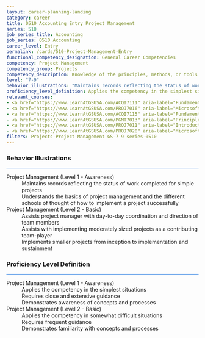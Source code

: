 ```yaml
---
layout: career-planning-landing
category: career
title: 0510 Accounting Entry Project Management
series: 510
job_series_title: Accounting
job_series: 0510 Accounting
career_level: Entry
permalink: /cards/510-Project-Management-Entry
functional_competency_designation: General Career Competencies
competency: Project Management
competency_group: Projects
competency_description: Knowledge of the principles, methods, or tools for developing, scheduling, coordinating, and managing projects and resources, including monitoring and inspecting costs, work, and performance.
level: "7-9"
behavior_illustrations: "Maintains records reflecting the status of work completed for simple projects ? Understands the basics of project management and the different schools of thought of how to implement a project successfully ? Assists project manager with day-to-day coordination and direction of team members ? Assists with implementing moderately sized projects as a contributing team-player ? Implements smaller projects from inception to implementation and sustainment"
proficiency_level_definition: Applies the competency in the simplest situations ? Requires close and extensive guidance ? Demonstrates awareness of concepts and processes ? Applies the competency in somewhat difficult situations ? Requires frequent guidance ? Demonstrates familiarity with concepts and processes 
relevant_courses: 
- <a href="https://www.LearnAtGSUSA.com/ACQI7111" aria-label="Fundamentals of Project and Program Management (ACQI7110), GSU - https://www.LearnAtGSUSA.com/ACQI7111">Fundamentals of Project and Program Management (ACQI7110), GSU</a>
- <a href="https://www.LearnAtGSUSA.com/PROJ7016" aria-label="Microsoft Project&#58; Introduction 2016 (PROJ7015), GSU - https://www.LearnAtGSUSA.com/PROJ7016">Microsoft Project&#58; Introduction 2016 (PROJ7015), GSU</a>
- <a href="https://www.LearnAtGSUSA.com/ACQI7115" aria-label="Fundamentals of Project and Program Management (ACQI7110), GSU - https://www.LearnAtGSUSA.com/ACQI7115">Fundamentals of Project and Program Management (ACQI7110), GSU</a>
- <a href="https://www.LearnAtGSUSA.com/PGMT7013" aria-label="Principles for Managing Projects (PGMT7012), GSU - https://www.LearnAtGSUSA.com/PGMT7013">Principles for Managing Projects (PGMT7012), GSU</a>
- <a href="https://www.LearnAtGSUSA.com/PROJ7011" aria-label="Introduction to Agile Project Management (PROJ7010), GSU - https://www.LearnAtGSUSA.com/PROJ7011">Introduction to Agile Project Management (PROJ7010), GSU</a>
- <a href="https://www.LearnAtGSUSA.com/PROJ7020" aria-label="Microsoft Project&#58; Introduction 2016 (PROJ7015), GSU - https://www.LearnAtGSUSA.com/PROJ7020">Microsoft Project&#58; Introduction 2016 (PROJ7015), GSU</a>
filters: Projects-Project-Management GS-7-9 series-0510
---
```


<div class="desktop:grid-col-6 margin-y-3">
  <div class="border-top-2 bg-white padding-3 shadow-5 height-full members-hover border-1px button-border border-top-blue radius-lg card-text-color">
    <h3>Behavior Illustrations</h3>
    <hr style="background-color: #1b74e0 !important;"/>
    <dl class="text-base card-content-color"><dt>Project Management (Level 1 - Awareness)</dt><dd>Maintains records reflecting the status of work completed for simple projects </dd><dd> Understands the basics of project management and the different schools of thought of how to implement a project successfully</dd><dt>Project Management (Level 2 - Basic)</dt><dd>Assists project manager with day-to-day coordination and direction of team members </dd><dd> Assists with implementing moderately sized projects as a contributing team-player </dd><dd> Implements smaller projects from inception to implementation and sustainment</dd></dl>
  </div>
</div>
<div class="desktop:grid-col-6 margin-y-3">
  <div class="border-top-2 bg-white padding-3 shadow-5 height-full members-hover border-1px button-border border-top-blue radius-lg card-text-color">
    <h3>Proficiency Level Definition</h3>
     <hr style="background-color: #1b74e0 !important;"/>
    <dl class="text-base card-content-color"><dt>Project Management (Level 1 - Awareness)</dt><dd>Applies the competency in the simplest situations </dd><dd> Requires close and extensive guidance </dd><dd> Demonstrates awareness of concepts and processes</dd><dt>Project Management (Level 2 - Basic)</dt><dd>Applies the competency in somewhat difficult situations </dd><dd> Requires frequent guidance </dd><dd> Demonstrates familiarity with concepts and processes </dd></dl>
  </div>
</div>